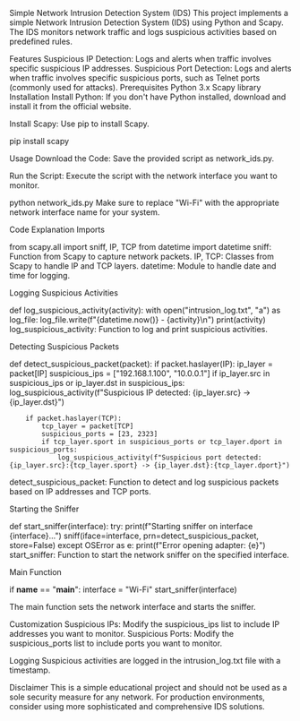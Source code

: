 Simple Network Intrusion Detection System (IDS)
This project implements a simple Network Intrusion Detection System (IDS) using Python and Scapy. The IDS monitors network traffic and logs suspicious activities based on predefined rules.

Features
Suspicious IP Detection: Logs and alerts when traffic involves specific suspicious IP addresses.
Suspicious Port Detection: Logs and alerts when traffic involves specific suspicious ports, such as Telnet ports (commonly used for attacks).
Prerequisites
Python 3.x
Scapy library
Installation
Install Python: If you don't have Python installed, download and install it from the official website.

Install Scapy: Use pip to install Scapy.

pip install scapy

Usage
Download the Code: Save the provided script as network_ids.py.

Run the Script: Execute the script with the network interface you want to monitor.

python network_ids.py
Make sure to replace "Wi-Fi" with the appropriate network interface name for your system.



Code Explanation
Imports

from scapy.all import sniff, IP, TCP
from datetime import datetime
sniff: Function from Scapy to capture network packets.
IP, TCP: Classes from Scapy to handle IP and TCP layers.
datetime: Module to handle date and time for logging.


Logging Suspicious Activities

def log_suspicious_activity(activity):
    with open("intrusion_log.txt", "a") as log_file:
        log_file.write(f"{datetime.now()} - {activity}\n")
    print(activity)
log_suspicious_activity: Function to log and print suspicious activities.


Detecting Suspicious Packets

def detect_suspicious_packet(packet):
    if packet.haslayer(IP):
        ip_layer = packet[IP]
        suspicious_ips = ["192.168.1.100", "10.0.0.1"]
        if ip_layer.src in suspicious_ips or ip_layer.dst in suspicious_ips:
            log_suspicious_activity(f"Suspicious IP detected: {ip_layer.src} -> {ip_layer.dst}")

        if packet.haslayer(TCP):
            tcp_layer = packet[TCP]
            suspicious_ports = [23, 2323]
            if tcp_layer.sport in suspicious_ports or tcp_layer.dport in suspicious_ports:
                log_suspicious_activity(f"Suspicious port detected: {ip_layer.src}:{tcp_layer.sport} -> {ip_layer.dst}:{tcp_layer.dport}")
detect_suspicious_packet: Function to detect and log suspicious packets based on IP addresses and TCP ports.


Starting the Sniffer

def start_sniffer(interface):
    try:
        print(f"Starting sniffer on interface {interface}...")
        sniff(iface=interface, prn=detect_suspicious_packet, store=False)
    except OSError as e:
        print(f"Error opening adapter: {e}")
start_sniffer: Function to start the network sniffer on the specified interface.


Main Function

if __name__ == "__main__":
    interface = "Wi-Fi"
    start_sniffer(interface)

The main function sets the network interface and starts the sniffer.


Customization
Suspicious IPs: Modify the suspicious_ips list to include IP addresses you want to monitor.
Suspicious Ports: Modify the suspicious_ports list to include ports you want to monitor.


Logging
Suspicious activities are logged in the intrusion_log.txt file with a timestamp.


Disclaimer
This is a simple educational project and should not be used as a sole security measure for any network. For production environments, consider using more sophisticated and comprehensive IDS solutions.

